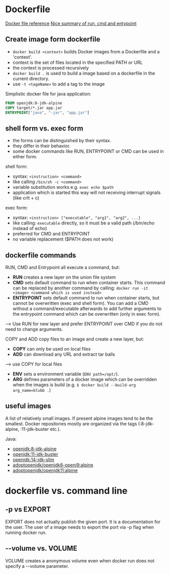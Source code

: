 # Dockerfile

[Docker file reference](https://docs.docker.com/engine/reference/builder/)
[Nice summary of run, cmd and entypoint](https://goinbigdata.com/docker-run-vs-cmd-vs-entrypoint/)

## Create image form dockerfile

- `docker build <context>`  builds Docker images from a Dockerfile and a 'context'.
- context is the set of files located in the specified PATH or URL
- the context is processed recursively
- `docker build .` is used to build a image based on a dockerfile in the current directory.
- use `-t <tageName>` to add a tag to the image

Simplistic docker file for java application:

```dockerfile
FROM openjdk:8-jdk-alpine
COPY target/*.jar app.jar
ENTRYPOINT["java", "-jar", "app.jar"]
```

## shell form vs. exec form

- the forms can be distinguished by their syntax. 
- they differ in their behavior.
- some docker commands like RUN, ENTRYPOINT or CMD can be used in either form.

shell form: 

- syntax: `<instruction> <command>`
- like calling `/bin/sh -c <command>`
- variable substitution works e.g. `exec echo $path`
- application which is started this way will not receiving interrupt signals (like crlt + c)

exec form:

- syntax: `<instruction> ["executable", "arg1", "arg2", ...]`
- like calling: `executable` directly, so it must be a valid path (/bin/echo instead of echo)
- preferred for CMD and ENTRYPOINT
- no variable replacement ($PATH does not work)

## dockerfile commands

RUN, CMD and Entrypoint all execute a command, but:

- **RUN** creates a new layer on the union file system
- **CMD** sets default command to run when container starts. This command can be replaced by another command by calling: `docker run -it <image> <command which is used instead>`
- **ENTRYPOINT** sets default command to run when container starts, but cannot be overwritten (exec and shell form). You can add a CMD without a command/executable afterwards to add further arguments to the entrypoint command which can be overwritten (only in exec form).

--> Use RUN for new layer and prefer ENTRYPOINT over CMD if you do not need to change arguments.

COPY and ADD copy files to an image and create a new layer, but:

- **COPY** can only be used on local files
- **ADD** can download any URL and extract tar balls

--> use COPY for local files

- **ENV** sets a environment variable (`ENV path=/opt/`).
- **ARG** defines parameters of a docker image which can be overridden when the images is build (e.g. `$ docker build --build-arg arg_name=blubb .`)

## useful images

A list of relatively small images. If present alpine images tend to be the smallest. Docker repositories mostly are organized via the tags (:8-jdk-alpine, :11-jdk-buster etc.).

Java:

- [openjdk:8-jdk-alpine](https://hub.docker.com/_/openjdk/)
- [openjdk:11-jdk-buster](https://hub.docker.com/_/openjdk/)
- [openjdk:14-jdk-slim](https://hub.docker.com/_/openjdk/)
- [adoptopenjdk/openjdk8-openj9:alpine](https://hub.docker.com/r/adoptopenjdk/openjdk8-openj9)
- [adoptopenjdk/openjdk11:alpine](https://hub.docker.com/r/adoptopenjdk/openjdk11)

# dockerfile vs. command line

## -p vs EXPORT

EXPORT does not actually publish the given port. It is a documentation for the user. The user of a image needs to export the port via -p flag when running docker run.

## --volume vs. VOLUME

VOLUME creates a anonymous volume even when docker run does not specify a --volume parameter.